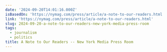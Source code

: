 ```yaml
---
date: '2024-09-20T14:01:16.000Z'
isBasedOn: 'https://nymag.com/press/article/a-note-to-our-readers.html'
link: 'https://nymag.com/press/article/a-note-to-our-readers.html'
slug: 2024-09-20-a-note-to-our-readers-new-york-media-press-room
tags:
  - journalism
  - politics
title: A Note to Our Readers -- New York Media Press Room
---
```

 
